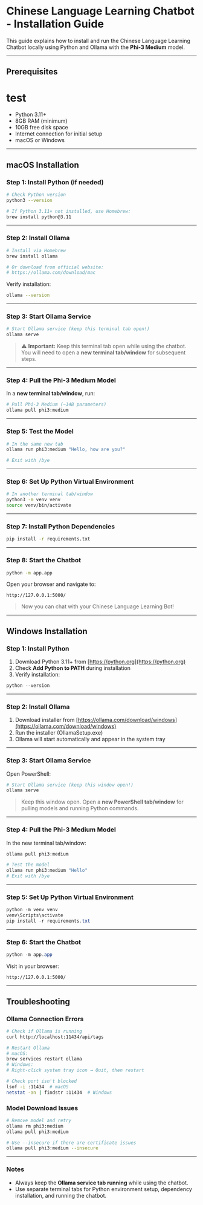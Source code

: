# Chinese Language Learning Chatbot - Installation Guide

This guide explains how to install and run the Chinese Language Learning Chatbot locally using Python and Ollama with the **Phi-3 Medium** model.

---

## Prerequisites


# test 

- Python 3.11+
- 8GB RAM (minimum)
- 10GB free disk space
- Internet connection for initial setup
- macOS or Windows

---

## macOS Installation

### Step 1: Install Python (if needed)

```bash
# Check Python version
python3 --version

# If Python 3.11+ not installed, use Homebrew:
brew install python@3.11
````

---

### Step 2: Install Ollama

```bash
# Install via Homebrew
brew install ollama

# Or download from official website:
# https://ollama.com/download/mac
```

Verify installation:

```bash
ollama --version
```

---

### Step 3: Start Ollama Service

```bash
# Start Ollama service (keep this terminal tab open!)
ollama serve
```

> ⚠️ **Important:** Keep this terminal tab open while using the chatbot.
> You will need to open a **new terminal tab/window** for subsequent steps.

---

### Step 4: Pull the Phi-3 Medium Model

In a **new terminal tab/window**, run:

```bash
# Pull Phi-3 Medium (~14B parameters)
ollama pull phi3:medium
```

---

### Step 5: Test the Model

```bash
# In the same new tab
ollama run phi3:medium "Hello, how are you?"

# Exit with /bye
```

---

### Step 6: Set Up Python Virtual Environment

```bash
# In another terminal tab/window
python3 -m venv venv
source venv/bin/activate
```

---

### Step 7: Install Python Dependencies

```bash
pip install -r requirements.txt
```

---

### Step 8: Start the Chatbot

```bash
python -m app.app
```

Open your browser and navigate to:

```
http://127.0.0.1:5000/
```

> Now you can chat with your Chinese Language Learning Bot!

---

## Windows Installation

### Step 1: Install Python

1. Download Python 3.11+ from [https://python.org](https://python.org)
2. Check **Add Python to PATH** during installation
3. Verify installation:

```powershell
python --version
```

---

### Step 2: Install Ollama

1. Download installer from [https://ollama.com/download/windows](https://ollama.com/download/windows)
2. Run the installer (OllamaSetup.exe)
3. Ollama will start automatically and appear in the system tray

---

### Step 3: Start Ollama Service

Open PowerShell:

```powershell
# Start Ollama service (keep this window open!)
ollama serve
```

> Keep this window open. Open a **new PowerShell tab/window** for pulling models and running Python commands.

---

### Step 4: Pull the Phi-3 Medium Model

In the new terminal tab/window:

```powershell
ollama pull phi3:medium

# Test the model
ollama run phi3:medium "Hello"
# Exit with /bye
```

---

### Step 5: Set Up Python Virtual Environment

```powershell
python -m venv venv
venv\Scripts\activate
pip install -r requirements.txt
```

---

### Step 6: Start the Chatbot

```powershell
python -m app.app
```

Visit in your browser:

```
http://127.0.0.1:5000/
```

---

## Troubleshooting

### Ollama Connection Errors

```bash
# Check if Ollama is running
curl http://localhost:11434/api/tags

# Restart Ollama
# macOS:
brew services restart ollama
# Windows:
# Right-click system tray icon → Quit, then restart

# Check port isn't blocked
lsof -i :11434  # macOS
netstat -an | findstr :11434  # Windows
```

### Model Download Issues

```bash
# Remove model and retry
ollama rm phi3:medium
ollama pull phi3:medium

# Use --insecure if there are certificate issues
ollama pull phi3:medium --insecure
```

---

### Notes

* Always keep the **Ollama service tab running** while using the chatbot.
* Use separate terminal tabs for Python environment setup, dependency installation, and running the chatbot.
